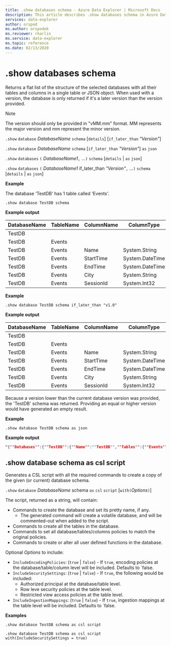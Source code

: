 ```yaml
---
title: .show databases schema - Azure Data Explorer | Microsoft Docs
description: This article describes .show databases schema in Azure Data Explorer.
services: data-explorer
author: orspod
ms.author: orspodek
ms.reviewer: rkarlin
ms.service: data-explorer
ms.topic: reference
ms.date: 02/13/2020
---
```

# .show databases schema

Returns a flat list of the structure of the selected databases with all their tables and columns in a single table or JSON object.
When used with a version, the database is only returned if it's a later version than the version provided.

> [!NOTE]
> The version should only be provided in "vMM.mm" format. MM represents the major version and mm represent the minor version.

`.show` `database` *DatabaseName* `schema` [`details`] [`if_later_than` *"Version"*] 

`.show` `database` *DatabaseName* `schema` [`if_later_than` *"Version"*]  `as` `json`
 
`.show` `databases` `(` *DatabaseName1*`,` ...`)` `schema` [`details` | `as` `json`]
 
`.show` `databases` `(` *DatabaseName1* if_later_than *"Version"*`,` ...`)` `schema` [`details` | `as` `json`]

**Example** 
 
The database 'TestDB' has 1 table called 'Events'.

```kusto
.show database TestDB schema 
```

**Example output**

|DatabaseName|TableName|ColumnName|ColumnType|IsDefaultTable|IsDefaultColumn|PrettyName|Version
|---|---|---|---|---|---|---|--- 
|TestDB||||False|False||v.1.1		
|TestDB|Events|||True|False||		
|TestDB|Events|	Name|System.String|True|False||		
|TestDB|Events|	StartTime|	System.DateTime|True|False||	
|TestDB|Events|	EndTime|	System.DateTime|True|False||		
|TestDB|Events|	City|	System.String|True|	False||		
|TestDB|Events|	SessionId|	System.Int32|True|	True|| 

**Example** 
 
```kusto
.show database TestDB schema if_later_than "v1.0" 
```
**Example output**

|DatabaseName|TableName|ColumnName|ColumnType|IsDefaultTable|IsDefaultColumn|PrettyName|Version
|---|---|---|---|---|---|---|--- 
|TestDB||||False|False||v.1.1		
|TestDB|Events|||True|False||		
|TestDB|Events|	Name|System.String|True|False||		
|TestDB|Events|	StartTime|	System.DateTime|True|False||	
|TestDB|Events|	EndTime|	System.DateTime|True|False||		
|TestDB|Events|	City|	System.String|True|	False||		
|TestDB|Events|	SessionId|	System.Int32|True|	True||  

Because a version lower than the current database version was provided, the 'TestDB' schema was returned. Providing an equal or higher version would have generated an empty result.

**Example** 
 
```kusto
.show database TestDB schema as json
```

**Example output**

```json
"{""Databases"":{""TestDB"":{""Name"":""TestDB"",""Tables"":{""Events"":{""Name"":""Events"",""DefaultColumn"":null,""OrderedColumns"":[{""Name"":""Name"",""Type"":""System.String""},{""Name"":""StartTime"",""Type"":""System.DateTime""},{""Name"":""EndTime"",""Type"":""System.DateTime""},{""Name"":""City"",""Type"":""System.String""},{""Name"":""SessionId"",""Type"":""System.Int32""}]}},""PrettyName"":null,""MajorVersion"":1,""MinorVersion"":1,""Functions"":{}}}}"
```

## .show database schema as csl script

Generates a CSL script with all the required commands to create a copy of the given (or current) database schema.

`.show` `database` *DatabaseName* schema `as` `csl` `script` [`with(`*Options*`)`]

The script, returned as a string, will contain:

* Commands to create the database and set its pretty name, if any.
  * The generated command will create a volatile database, and will be commented-out when added to the script.
* Commands to create all the tables in the database.
* Commands to set all database/tables/columns policies to match the original policies.
* Commands to create or alter all user defined functions in the database.

Optional *Options* to include:

* `IncludeEncodingPolicies`: (`true` | `false`) - If `true`, encoding policies at the database/table/column level will be included. Defaults to `false. 
* `IncludeSecuritySettings`: (`true` | `false`) - If `true`, the following would be included:
  * Authorized principal at the database/table level.
  * Row leve security policies at the table level.
  * Restricted view access policies at the table level.
* `IncludeIngestionMappings`: (`true` | `false`) - If `true`, ingestion mappings at the table level will be included. Defaults to `false. 

**Examples** 
 
```kusto
.show database TestDB schema as csl script

.show database TestDB schema as csl script with(IncludeSecuritySettings = true)
```

